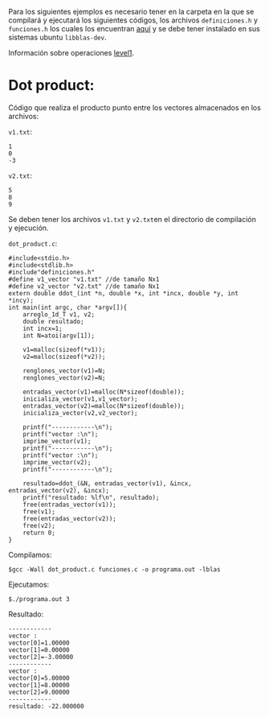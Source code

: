 Para los siguientes ejemplos es necesario tener en la carpeta en la que se compilará y ejecutará los siguientes códigos, los archivos `definiciones.h` y `funciones.h` los cuales los encuentran [aquí](../) y se debe tener instalado en sus sistemas ubuntu `libblas-dev`.

Información sobre operaciones [level1](http://www.netlib.org/blas/#_level_1).

# Dot product:

Código que realiza el producto punto entre los vectores almacenados en los archivos:

`v1.txt`:

```
1
0
-3
```

`v2.txt`:

```
5
8
9
```

Se deben tener los archivos `v1.txt` y `v2.txt`en el directorio de compilación y ejecución.

`dot_product.c`:

```
#include<stdio.h>
#include<stdlib.h>
#include"definiciones.h"
#define v1_vector "v1.txt" //de tamaño Nx1
#define v2_vector "v2.txt" //de tamaño Nx1
extern double ddot_(int *n, double *x, int *incx, double *y, int *incy);
int main(int argc, char *argv[]){
	arreglo_1d_T v1, v2;
	double resultado;
	int incx=1;
	int N=atoi(argv[1]);

	v1=malloc(sizeof(*v1));
	v2=malloc(sizeof(*v2));

	renglones_vector(v1)=N;
	renglones_vector(v2)=N;

	entradas_vector(v1)=malloc(N*sizeof(double));
	inicializa_vector(v1,v1_vector);
	entradas_vector(v2)=malloc(N*sizeof(double));
	inicializa_vector(v2,v2_vector);

	printf("------------\n");
	printf("vector :\n");
	imprime_vector(v1);
	printf("------------\n");
	printf("vector :\n");
	imprime_vector(v2);
	printf("------------\n");

	resultado=ddot_(&N, entradas_vector(v1), &incx, entradas_vector(v2), &incx);
	printf("resultado: %lf\n", resultado);
	free(entradas_vector(v1));
	free(v1);
	free(entradas_vector(v2));
	free(v2);
	return 0;
}

```

Compilamos:

```
$gcc -Wall dot_product.c funciones.c -o programa.out -lblas
```

Ejecutamos:

```
$./programa.out 3
```

Resultado:

```
------------
vector :
vector[0]=1.00000
vector[1]=0.00000
vector[2]=-3.00000
------------
vector :
vector[0]=5.00000
vector[1]=8.00000
vector[2]=9.00000
------------
resultado: -22.000000
```
